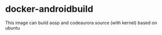 # docker-androidbuild
This image can build aosp and codeaurora source (with kernel) based on ubuntu
